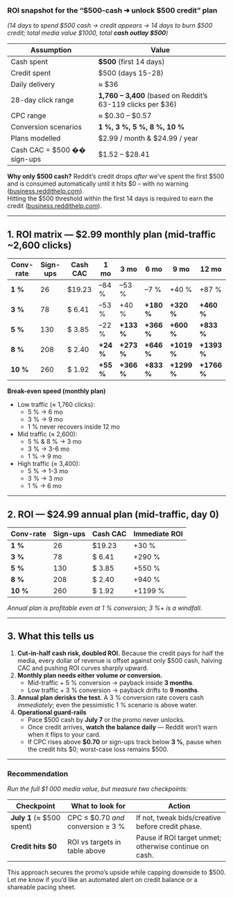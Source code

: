 ### ROI snapshot for the **“$500-cash ➜ unlock $500 credit”** plan

_(14 days to spend $500 cash → credit appears → 14 days to burn $500 credit; total media value $1000, total **cash outlay $500**)_

| Assumption                  | Value                                                       |
| --------------------------- | ----------------------------------------------------------- |
| Cash spent                  | **$500** (first 14 days)                                    |
| Credit spent                | $500 (days 15-28)                                           |
| Daily delivery              | ≈ $36                                                       |
| 28-day click range          | **1,760 – 3,400** (based on Reddit’s 63-119 clicks per $36) |
| CPC range                   | ≈ $0.30 – $0.57                                             |
| Conversion scenarios        | **1 %, 3 %, 5 %, 8 %, 10 %**                                |
| Plans modelled              | $2.99 / month & $24.99 / year                               |
| Cash CAC = $500 �� sign-ups | $1.52 – $28.41                                              |

**Why only $500 cash?** Reddit’s credit drops _after_ we’ve spent the first $500 and is consumed automatically until it hits $0 – with no warning ([business.reddithelp.com](https://business.reddithelp.com/s/article/Advertiser-credits?utm_source=chatgpt.com "Terms & Conditions: Ad Credits | Reddit Ads Help")).  
Hitting the $500 threshold within the first 14 days is required to earn the credit ([business.reddithelp.com](https://business.reddithelp.com/s/article/Advertiser-credits?utm_source=chatgpt.com "Terms & Conditions: Ad Credits | Reddit Ads Help")).

---

## 1. ROI matrix — **$2.99 monthly plan** (mid-traffic ~2,600 clicks)

| Conv-rate | Sign-ups | **Cash CAC** | 1 mo      | 3 mo       | 6 mo       | 9 mo        | 12 mo       |
| --------- | -------- | ------------ | --------- | ---------- | ---------- | ----------- | ----------- |
| **1 %**   | 26       | $19.23       | –84 %     | –53 %      | –7 %       | +40 %       | +87 %       |
| **3 %**   | 78       | $ 6.41       | –53 %     | +40 %      | **+180 %** | **+320 %**  | **+460 %**  |
| **5 %**   | 130      | $ 3.85       | –22 %     | **+133 %** | **+366 %** | **+600 %**  | **+833 %**  |
| **8 %**   | 208      | $ 2.40       | **+24 %** | **+273 %** | **+646 %** | **+1019 %** | **+1393 %** |
| **10 %**  | 260      | $ 1.92       | **+55 %** | **+366 %** | **+833 %** | **+1299 %** | **+1766 %** |

**Break-even speed (monthly plan)**

- Low traffic (≈ 1,760 clicks): 
	- 5 % → 6 mo 
	- 3 % → 9 mo 
	- 1 % never recovers inside 12 mo
- Mid traffic (≈ 2,600): 
	- 5 % & 8 % → 3 mo 
	- 3 % → 3-6 mo 
	- 1 % → 9 mo
- High traffic (≈ 3,400): 
	- 5 % → 1-3 mo 
	- 3 % → 3 mo
	- 1 % → 6 mo

---

## 2. ROI — **$24.99 annual plan** (mid-traffic, day 0)

| Conv-rate | Sign-ups | Cash CAC | **Immediate ROI** |
| --------- | -------- | -------- | ----------------- |
| **1 %**   | 26       | $19.23   | +30 %             |
| **3 %**   | 78       | $ 6.41   | +290 %            |
| **5 %**   | 130      | $ 3.85   | +550 %            |
| **8 %**   | 208      | $ 2.40   | +940 %            |
| **10 %**  | 260      | $ 1.92   | +1199 %           |

_Annual plan is profitable even at 1 % conversion; 3 %+ is a windfall._

---

## 3. What this tells us

1. **Cut-in-half cash risk, doubled ROI.** Because the credit pays for half the media, every dollar of revenue is offset against only $500 cash, halving CAC and pushing ROI curves sharply upward. 
2. **Monthly plan needs either volume _or_ conversion.**
    - Mid-traffic + 5 % conversion → payback inside **3 months**.
    - Low traffic + 3 % conversion → payback drifts to **9 months**.
3. **Annual plan derisks the test.** A 3 % conversion rate covers cash _immediately_; even the pessimistic 1 % scenario is above water.
4. **Operational guard-rails**
    - Pace $500 cash by **July 7** or the promo never unlocks.
    - Once credit arrives, **watch the balance daily** — Reddit won’t warn when it flips to your card.
    - If CPC rises above **$0.70** or sign-ups track below **3 %**, pause when the credit hits $0; worst-case loss remains $500.

---

### Recommendation

_Run the full $1 000 media value, but measure two checkpoints:_

|Checkpoint|What to look for|Action|
|---|---|---|
|**July 1** (≈ $500 spent)|CPC ≤ $0.70 _and_ conversion ≥ 3 %|If not, tweak bids/creative before credit phase.|
|**Credit hits $0**|ROI vs targets in table above|Pause if ROI target unmet; otherwise continue on cash.|

This approach secures the promo’s upside while capping downside to $500. Let me know if you’d like an automated alert on credit balance or a shareable pacing sheet.